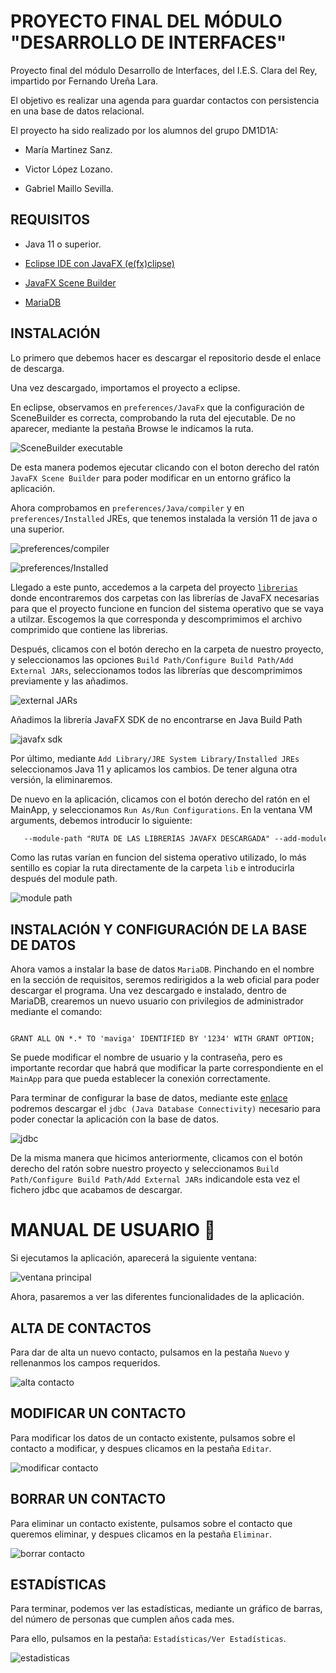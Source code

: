 # PROYECTO FINAL DEL MÓDULO "DESARROLLO DE INTERFACES"

Proyecto final del módulo Desarrollo de Interfaces, del I.E.S. Clara del Rey, impartido por Fernando Ureña Lara.

El objetivo es realizar una agenda para guardar contactos con persistencia en una base de datos relacional.

El proyecto ha sido realizado por los alumnos del grupo DM1D1A:

- María Martinez Sanz.

- Victor López Lozano.

- Gabriel Maillo Sevilla.

## REQUISITOS

- Java 11 o superior.

- [Eclipse IDE con JavaFX (e(fx)clipse)](https://www.eclipse.org/)

- [JavaFX Scene Builder](https://www.oracle.com/java/technologies/javase/javafxscenebuilder-info.html)

- [MariaDB](https://mariadb.org/)


## INSTALACIÓN

Lo primero que debemos hacer es descargar el repositorio desde el enlace de descarga.

Una vez descargado, importamos el proyecto a eclipse. 

En eclipse, observamos en `preferences/JavaFx` que la configuración de SceneBuilder es correcta, comprobando la ruta del ejecutable. De no aparecer, mediante la pestaña Browse le indicamos la ruta.

![SceneBuilder executable](recursos/img/1.png)

De esta manera podemos ejecutar clicando con el boton derecho del ratón `JavaFX Scene Builder` para poder modificar en un entorno gráfico la aplicación.

Ahora comprobamos en `preferences/Java/compiler` y en `preferences/Installed` JREs, que tenemos instalada la versión 11 de java o una superior.

![preferences/compiler](recursos/img/2.png)

![preferences/Installed](recursos/img/3.png)

Llegado a este punto, accedemos a la carpeta del proyecto [`librerias`](librerias) donde encontraremos dos carpetas con las librerías de JavaFX necesarias para que el proyecto funcione en funcion del sistema operativo que se vaya a utilzar. Escogemos la que corresponda y descomprimimos el archivo comprimido que contiene las librerias.

Después, clicamos con el botón derecho en la carpeta de nuestro proyecto, y seleccionamos las opciones `Build Path/Configure Build Path/Add External JARs`, seleccionamos todos las librerías que descomprimimos previamente y las añadimos.

![external JARs](recursos/img/4.png)

Añadimos la librería JavaFX SDK de no encontrarse en Java Build Path

![javafx sdk](recursos/img/5.png)

Por último,  mediante `Add Library/JRE System Library/Installed JREs` seleccionamos Java 11 y aplicamos los cambios. De tener alguna otra versión, la eliminaremos.

De nuevo en la aplicación, clicamos con el botón derecho del ratón en el MainApp, y seleccionamos `Run As/Run Configurations`.
En la ventana VM arguments, debemos introducir lo siguiente:

```txt
   --module-path "RUTA DE LAS LIBRERÍAS JAVAFX DESCARGADA" --add-modules javafx.controls,javafx.fxml
```

Como las rutas varían en funcion del sistema operativo utilizado, lo más sentillo es copiar la ruta directamente de la carpeta `lib` e introducirla después del module path.

![module path](recursos/img/6.png)



## INSTALACIÓN Y CONFIGURACIÓN DE LA BASE DE DATOS

Ahora vamos a instalar la base de datos `MariaDB`. Pinchando en el nombre en la sección de requisitos, seremos redirigidos a la web oficial para poder descargar el programa. Una vez descargado e instalado, dentro de MariaDB, crearemos un nuevo usuario con privilegios de administrador mediante el comando:

```mysql

GRANT ALL ON *.* TO 'maviga' IDENTIFIED BY '1234' WITH GRANT OPTION;

```
Se puede modificar el nombre de usuario y la contraseña, pero es importante recordar que habrá que modificar la parte correspondiente en el `MainApp` para que pueda establecer la conexión correctamente.

Para terminar de configurar la base de datos, mediante este [enlace](https://mariadb.com/downloads/#connectors) podremos descargar el `jdbc (Java Database Connectivity)` necesario para poder conectar la aplicación con la base de datos.

![jdbc](recursos/img/7.png)

De la misma manera que hicimos anteriormente, clicamos con el botón derecho del ratón sobre nuestro proyecto y seleccionamos `Build Path/Configure Build Path/Add External JARs` indicandole esta vez el fichero jdbc que acabamos de descargar.



# MANUAL DE USUARIO 📖

Si ejecutamos la aplicación, aparecerá la siguiente ventana:

![ventana principal](recursos/img/8.png)

Ahora, pasaremos a ver las diferentes funcionalidades de la aplicación.


## ALTA DE CONTACTOS

Para dar de alta un nuevo contacto, pulsamos en la pestaña `Nuevo` y rellenanmos los campos requeridos.

![alta contacto](recursos/img/9.png)


## MODIFICAR UN CONTACTO

Para modificar los datos de un contacto existente, pulsamos sobre el contacto a modificar, y despues clicamos en la pestaña `Editar`.

![modificar contacto](recursos/img/10.png)


## BORRAR UN CONTACTO

Para eliminar un contacto existente, pulsamos sobre el contacto que queremos eliminar, y despues clicamos en la pestaña `Eliminar`.

![borrar contacto](recursos/img/11.png)


## ESTADÍSTICAS

Para terminar, podemos ver las estadísticas, mediante un gráfico de barras, del número de personas que cumplen años cada mes.

Para ello, pulsamos en la pestaña: `Estadísticas/Ver Estadísticas`. 

![estadisticas](recursos/img/12.png)

